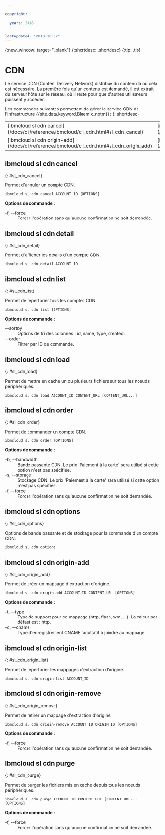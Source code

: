 ```yaml
---

copyright:

  years: 2018


lastupdated: "2018-10-17"
---
```


{:new_window: target="_blank"}
{:shortdesc: .shortdesc}
{:tip: .tip}

# CDN

Le service CDN (Content Delivery Network) distribue du contenu là où cela est nécessaire. La première fois qu'un contenu est demandé, il est extrait du serveur hôte sur le réseau, où il reste pour que d'autres utilisateurs puissent y accéder.

Les commandes suivantes permettent de gérer le service CDN de l'infrastructure {{site.data.keyword.Bluemix_notm}} :
{: shortdesc}

<table summary="Commandes CDN de l'infrastructure {{site.data.keyword.Bluemix_notm}} classées par ordre alphabétique avec des liens vers des informations supplémentaires sur la commande">
 <thead>
 </thead>
 <tbody>
 <tr>
  <td>[ibmcloud sl cdn cancel](/docs/cli/reference/ibmcloud/cli_cdn.html#sl_cdn_cancel)</td>
  <td>[ibmcloud sl cdn detail](/docs/cli/reference/ibmcloud/cli_cdn.html#sl_cdn_detail)</td>
  <td>[ibmcloud sl cdn list](/docs/cli/reference/ibmcloud/cli_cdn.html#sl_cdn_list)</td>
  <td>[ibmcloud sl cdn load](/docs/cli/reference/ibmcloud/cli_cdn.html#sl_cdn_load)</td>
  <td>[ibmcloud sl cdn order](/docs/cli/reference/ibmcloud/cli_cdn.html#sl_cdn_order)</td>
  <td>[ibmcloud sl cdn options
](/docs/cli/reference/ibmcloud/cli_cdn.html#sl_cdn_options)</td>
   </tr>
 <tr>
  <td>[ibmcloud sl cdn origin-add](/docs/cli/reference/ibmcloud/cli_cdn.html#sl_cdn_origin_add)</td>
  <td>[ibmcloud sl cdn origin-list](/docs/cli/reference/ibmcloud/cli_cdn.html#sl_cdn_origin_list)</td>
  <td>[ibmcloud sl cdn origin-remove](/docs/cli/reference/ibmcloud/cli_cdn.html#sl_cdn_origin_remove)</td>
  <td>[ibmcloud sl cdn purge](/docs/cli/reference/ibmcloud/cli_cdn.html#sl_cdn_purge)</td>
  </tr>
   </tbody>
 </table>

 ## ibmcloud sl cdn cancel
{: #sl_cdn_cancel}

Permet d'annuler un compte CDN.
```
ibmcloud sl cdn cancel ACCOUNT_ID [OPTIONS]
```

<strong>Options de commande</strong> :
<dl>
<dt>-f, --force</dt>
<dd>Forcer l'opération sans qu'aucune confirmation ne soit demandée.</dd>
</dl>

## ibmcloud sl cdn detail
{: #sl_cdn_detail}

Permet d'afficher les détails d'un compte CDN.
```
ibmcloud sl cdn detail ACCOUNT_ID
```

## ibmcloud sl cdn list
{: #sl_cdn_list}

Permet de répertorier tous les comptes CDN.
```
ibmcloud sl cdn list [OPTIONS]
```

<strong>Options de commande</strong> :
<dl>
<dt>--sortby</dt>
<dd>Options de tri des colonnes : id, name, type, created.</dd>
<dt>--order</dt>
<dd>Filtrer par ID de commande.</dd>
</dl>

## ibmcloud sl cdn load
{: #sl_cdn_load}

Permet de mettre en cache un ou plusieurs fichiers sur tous les noeuds périphériques.
```
ibmcloud sl cdn load ACCOUNT_ID CONTENT_URL [CONTENT_URL...]
```

## ibmcloud sl cdn order
{: #sl_cdn_order}

Permet de commander un compte CDN.
```
ibmcloud sl cdn order [OPTIONS]
```

<strong>Options de commande</strong> :
<dl>
<dt>-b, --bandwidth</dt>
<dd>Bande passante CDN. Le prix 'Paiement à la carte' sera utilisé si cette option n'est pas spécifiée.</dd>
<dt>-s, --storage</dt>
<dd>Stockage CDN. Le prix 'Paiement à la carte' sera utilisé si cette option n'est pas spécifiée.</dd>
<dt>-f, --force</dt>
<dd>Forcer l'opération sans qu'aucune confirmation ne soit demandée.</dd>
</dl>

## ibmcloud sl cdn options
{: #sl_cdn_options}

Options de bande passante et de stockage pour la commande d'un compte CDN.
```
ibmcloud sl cdn options
```

## ibmcloud sl cdn origin-add
{: #sl_cdn_origin_add}

Permet de créer un mappage d'extraction d'origine.
```
ibmcloud sl cdn origin-add ACCOUNT_ID CONTENT_URL [OPTIONS]
```

<strong>Options de commande</strong> :
<dl>
<dt>-t, --type</dt>
<dd>Type de support pour ce mappage (http, flash, wm, ...). La valeur par défaut est : http.</dd>
<dt>-c, --cname</dt>
<dd>Type d'enregistrement CNAME facultatif à joindre au mappage.</dd>
</dl>

## ibmcloud sl cdn origin-list
{: #sl_cdn_origin_list}

Permet de répertorier les mappages d'extraction d'origine.
```
ibmcloud sl cdn origin-list ACCOUNT_ID
```

## ibmcloud sl cdn origin-remove
{: #sl_cdn_origin_remove}

Permet de retirer un mappage d'extraction d'origine.
```
ibmcloud sl cdn origin-remove ACCOUNT_ID ORIGIN_ID [OPTIONS]
```

<strong>Options de commande</strong> :
<dl>
<dt>-f, --force</dt>
<dd>Forcer l'opération sans qu'aucune confirmation ne soit demandée.</dd>
</dl>

## ibmcloud sl cdn purge
{: #sl_cdn_purge}

Permet de purger les fichiers mis en cache depuis tous les noeuds périphériques.
```
ibmcloud sl cdn purge ACCOUNT_ID CONTENT_URL [CONTENT_URL...] [OPTIONS]
```

<strong>Options de commande</strong> :
<dl>
<dt>-f, --force</dt>
<dd>Forcer l'opération sans qu'aucune confirmation ne soit demandée.</dd>
</dl>
